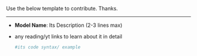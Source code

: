 Use the below template to contribute. Thanks.

---

- **Model Name**: Its Description (2-3 lines max)
- any reading/yt links to learn about it in detail
  
  ```python
  #its code syntax/ example

